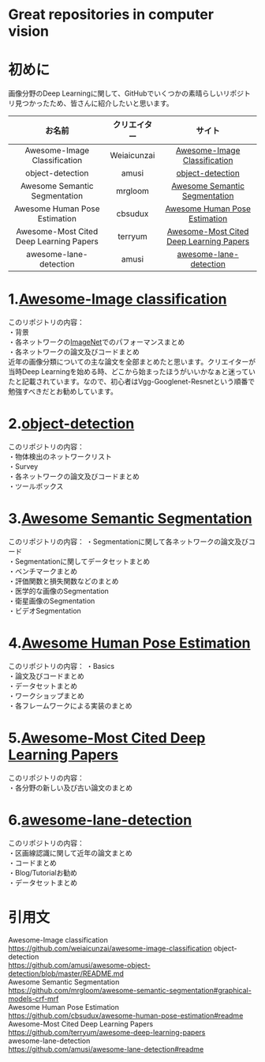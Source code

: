 # Great repositories in computer vision
# 初めに
画像分野のDeep Learningに関して、GitHubでいくつかの素晴らしいリポジトリ見つかったため、皆さんに紹介したいと思います。

| お名前| クリエイター  | サイト |
|:-----------:|:------------:|:------------:|
| Awesome-Image Classification| Weiaicunzai |[Awesome-Image Classification](https://github.com/weiaicunzai/awesome-image-classification   )     |
| object-detection    |      amusi  |    [object-detection](https://github.com/amusi/awesome-object-detection/blob/master/README.md)    |
| Awesome Semantic Segmentation       |        mrgloom  |     [Awesome Semantic Segmentation](https://github.com/mrgloom/awesome-semantic-segmentation)     |
| Awesome Human Pose Estimation         |         cbsudux  |     [Awesome Human Pose Estimation ](https://github.com/cbsudux/awesome-human-pose-estimation)      |
| Awesome-Most Cited Deep Learning Papers  |     terryum  | [Awesome-Most Cited Deep Learning Papers  ](https://github.com/terryum/awesome-deep-learning-papers)    |
| awesome-lane-detection  |      amusi  |  [awesome-lane-detection ](https://github.com/amusi/awesome-lane-detection)    |

# 1.[Awesome-Image classification](https://github.com/weiaicunzai/awesome-image-classification)
このリポジトリの内容：     
・背景       
・各ネットワークの[ImageNet](https://image-net.org/)でのパフォーマンスまとめ    
・各ネットワークの論文及びコードまとめ        
近年の画像分類についての主な論文を全部まとめたと思います。クリエイターが当時Deep Learningを始める時、どこから始まったほうがいいかなぁと迷っていたと記載されています。なので、初心者はVgg-Googlenet-Resnetという順番で勉強すべきだとお勧めしています。
# 2.[object-detection](https://github.com/amusi/awesome-object-detection/blob/master/README.md)
このリポジトリの内容：       
・物体検出のネットワークリスト          
・Survey    
・各ネットワークの論文及びコードまとめ    
・ツールボックス    
# 3.[Awesome Semantic Segmentation](https://github.com/mrgloom/awesome-semantic-segmentation#graphical-models-crf-mrf)
このリポジトリの内容：
・Segmentationに関して各ネットワークの論文及びコード    
・Segmentationに関してデータセットまとめ    
・ベンチマークまとめ    
・評価関数と損失関数などのまとめ    
・医学的な画像のSegmentation     
・衛星画像のSegmentation    
・ビデオSegmentation    
# 4.[Awesome Human Pose Estimation](https://github.com/cbsudux/awesome-human-pose-estimation#readme)
このリポジトリの内容：
・Basics     
・論文及びコードまとめ    
・データセットまとめ    
・ワークショップまとめ    
・各フレームワークによる実装のまとめ    
# 5.[Awesome-Most Cited Deep Learning Papers](https://github.com/terryum/awesome-deep-learning-papers)
このリポジトリの内容：    
・各分野の新しい及び古い論文のまとめ    
# 6.[awesome-lane-detection](https://github.com/amusi/awesome-lane-detection#readme)
このリポジトリの内容：    
・区画線認識に関して近年の論文まとめ       
・コードまとめ      
・Blog/Tutorialお勧め   
・データセットまとめ   
# 引用文
Awesome-Image classification   
https://github.com/weiaicunzai/awesome-image-classification
object-detection   
https://github.com/amusi/awesome-object-detection/blob/master/README.md   
Awesome Semantic Segmentation   
https://github.com/mrgloom/awesome-semantic-segmentation#graphical-models-crf-mrf   
Awesome Human Pose Estimation   
https://github.com/cbsudux/awesome-human-pose-estimation#readme   
Awesome-Most Cited Deep Learning Papers   
https://github.com/terryum/awesome-deep-learning-papers   
awesome-lane-detection   
https://github.com/amusi/awesome-lane-detection#readme   
